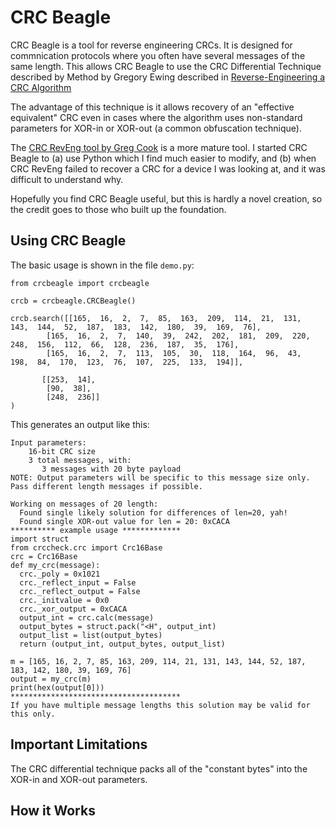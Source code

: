 # CRC Beagle

CRC Beagle is a tool for reverse engineering CRCs. It is designed for commnication protocols where you often have several messages of the same length. This allows CRC Beagle to use the CRC Differential Technique described by Method by Gregory Ewing described in [Reverse-Engineering a CRC Algorithm](http://www.cosc.canterbury.ac.nz/greg.ewing/essays/CRC-Reverse-Engineering.html)

The advantage of this technique is it allows recovery of an "effective equivalent" CRC even in cases where the algorithm uses non-standard parameters for XOR-in or XOR-out (a common obfuscation technique).

The [CRC RevEng tool by Greg Cook](https://reveng.sourceforge.io/) is a more mature tool. I started CRC Beagle to (a) use Python which I find much easier to modify, and (b) when CRC RevEng failed to recover a CRC for a device I was looking at, and it was difficult to understand why.

Hopefully you find CRC Beagle useful, but this is hardly a novel creation, so the credit goes to those who built up the foundation.

## Using CRC Beagle

The basic usage is shown in the file `demo.py`:

```
from crcbeagle import crcbeagle

crcb = crcbeagle.CRCBeagle()

crcb.search([[165,  16,  2,  7,  85,  163,  209,  114,  21,  131,  143,  144,  52,  187,  183,  142,  180,  39,  169,  76],
        [165,  16,  2,  7,  140,  39,  242,  202,  181,  209,  220,  248,  156,  112,  66,  128,  236,  187,  35,  176],
        [165,  16,  2,  7,  113,  105,  30,  118,  164,  96,  43,  198,  84,  170,  123,  76,  107,  225,  133,  194]],
        
       [[253,  14],
        [90,  38],
        [248,  236]]
)
```

This generates an output like this:

```
Input parameters:
    16-bit CRC size
    3 total messages, with:
       3 messages with 20 byte payload
NOTE: Output parameters will be specific to this message size only. Pass different length messages if possible.

Working on messages of 20 length:
  Found single likely solution for differences of len=20, yah!
  Found single XOR-out value for len = 20: 0xCACA
********** example usage *************
import struct
from crccheck.crc import Crc16Base
crc = Crc16Base
def my_crc(message):
  crc._poly = 0x1021
  crc._reflect_input = False
  crc._reflect_output = False
  crc._initvalue = 0x0
  crc._xor_output = 0xCACA
  output_int = crc.calc(message)
  output_bytes = struct.pack("<H", output_int)
  output_list = list(output_bytes)
  return (output_int, output_bytes, output_list)

m = [165, 16, 2, 7, 85, 163, 209, 114, 21, 131, 143, 144, 52, 187, 183, 142, 180, 39, 169, 76]
output = my_crc(m)
print(hex(output[0]))
**************************************
If you have multiple message lengths this solution may be valid for this only.
```

## Important Limitations

The CRC differential technique packs all of the "constant bytes" into the XOR-in and XOR-out parameters.

## How it Works

